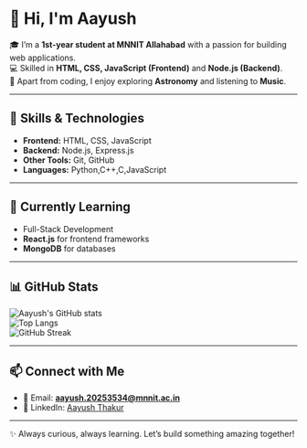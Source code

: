 # 👋 Hi, I'm Aayush  

🎓 I’m a **1st-year student at MNNIT Allahabad** with a passion for building web applications.  
💻 Skilled in **HTML, CSS, JavaScript (Frontend)** and **Node.js (Backend)**.  
🌌 Apart from coding, I enjoy exploring **Astronomy** and listening to **Music**.  

---

## 🚀 Skills & Technologies
- **Frontend:** HTML, CSS, JavaScript  
- **Backend:** Node.js, Express.js  
- **Other Tools:** Git, GitHub  
- **Languages:** Python,C++,C,JavaScript 

---


## 🌱 Currently Learning
- Full-Stack Development  
- **React.js** for frontend frameworks  
- **MongoDB** for databases  

---


## 📊 GitHub Stats
![Aayush's GitHub stats](https://github-readme-stats.vercel.app/api?username=Aayush20253534&show_icons=true&theme=tokyonight)  
![Top Langs](https://github-readme-stats.vercel.app/api/top-langs/?username=Aayush20253534&layout=compact&theme=tokyonight)  
![GitHub Streak](https://streak-stats.demolab.com?user=Aayush20253534&theme=tokyonight&hide_border=true)  

---

## 📫 Connect with Me
- 📧 Email: **aayush.20253534@mnnit.ac.in**  
- 💼 LinkedIn: [Aayush Thakur](https://www.linkedin.com/in/aayush-thakur-a944aa353/)  

---

✨ Always curious, always learning. Let’s build something amazing together!


